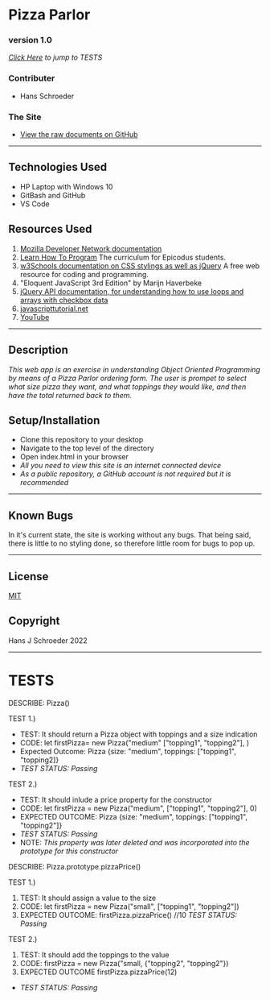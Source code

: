 # __Pizza Parlor__
### version 1.0
_[Click Here](#tests) to jump to TESTS_

### Contributer
* Hans Schroeder

### The Site
* [View the raw documents on GitHub](https://github.com/hajschroeder/Pizza-Parlor)
---

## Technologies Used
* HP Laptop with Windows 10
* GitBash and GitHub
* VS Code

## Resources Used
1. [Mozilla Developer Network documentation](https://developer.mozilla.org/en-US/) 
1. [Learn How To Program](https://learnhowtoprogram.com) The curriculum for Epicodus students.
1. [w3Schools documentation on CSS stylings as well as jQuery](https://w3schools.com) A free web resource for coding and programming.
1. "Eloquent JavaScript 3rd Edition" by Marijn Haverbeke
1. [jQuery API documentation, for understanding how to use loops and arrays with checkbox data](https://api.jquery.com/each/)
1. [javascripttutorial.net](https://www.javascripttutorial.net/es6/javascript-map/)
1. [YouTube](www.youtube.com)
---

## Description

_This web app is an exercise in understanding Object Oriented Programming by means of a Pizza Parlor ordering form. The user is prompet to select what size pizza they want, and what toppings they would like, and then have the total returned back to them._


## Setup/Installation
* Clone this repository to your desktop
* Navigate to the top level of the directory
* Open index.html in your browser
* _All you need to view this site is an internet connected device_
* _As a public repository, a GitHub account is not required but it is recommended_

___

## Known Bugs
In it's current state, the site is working without any bugs. That being said, there is little to no styling done, so therefore little room for bugs to pop up. 


---

## License 
[MIT](https://choosealicense.com/licenses/mit/)

## Copyright
Hans J Schroeder 2022






---
# TESTS

DESCRIBE: Pizza()

TEST 1.)

* TEST: It should return a Pizza object with toppings and a size indication
* CODE: let firstPizza= new Pizza("medium" ["topping1", "topping2"], )
* Expected Outcome: Pizza {size: "medium", toppings: ["topping1", "topping2]}
* _TEST STATUS: Passing_


TEST 2.)

* TEST: It should inlude a price property for the constructor
* CODE: let firstPizza =  new Pizza("medium", ["topping1", "topping2"], 0)
* EXPECTED OUTCOME: Pizza {size: "medium", toppings: ["topping1", "topping2"]}
* _TEST STATUS: Passing_
* NOTE: _This property was later deleted and was incorporated into the prototype for this constructor_


DESCRIBE: Pizza.prototype.pizzaPrice()

TEST 1.)

1. TEST: It should assign a value to the size
1. CODE: let firstPizza =  new Pizza("small", ["topping1", "topping2"])
1. EXPECTED OUTCOME: firstPizza.pizzaPrice() //10
_TEST STATUS: Passing_

TEST 2.)

1. TEST: It should add the toppings to the value
1. CODE: firstPizza = new Pizza("small, {"topping2", "topping2"})
1. EXPECTED OUTCOME firstPizza.pizzaPrice(12)
* _TEST STATUS: Passing_
